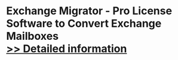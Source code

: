 # Exchange Migrator - Pro License<br />Software to Convert Exchange Mailboxes<br />[>> Detailed information](https://secure.shareit.com/shareit/product.html?productid=300878075&affiliateid=200057808)